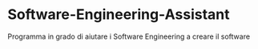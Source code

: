 # Software-Engineering-Assistant
Programma in grado di aiutare i Software Engineering a creare il software
